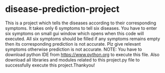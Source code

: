 # disease-prediction-project
This is a project which tells the diseases according to their corresponding symptoms. It takes only 6 symptoms to tell six diseases. You have to enter six symptoms on small gui window which opens when this code will executed. All six symptoms should be filled if any symptoms remains empty then its corresponding prediction is not accurate. Plz give relevant symptoms otherwise prediction is not accurate.
NOTE: You have to download python IDE from https://www.python.org to execute this file. Also download all libraries and modules related to this project.py file to successfully execute this project.Thankyou!
